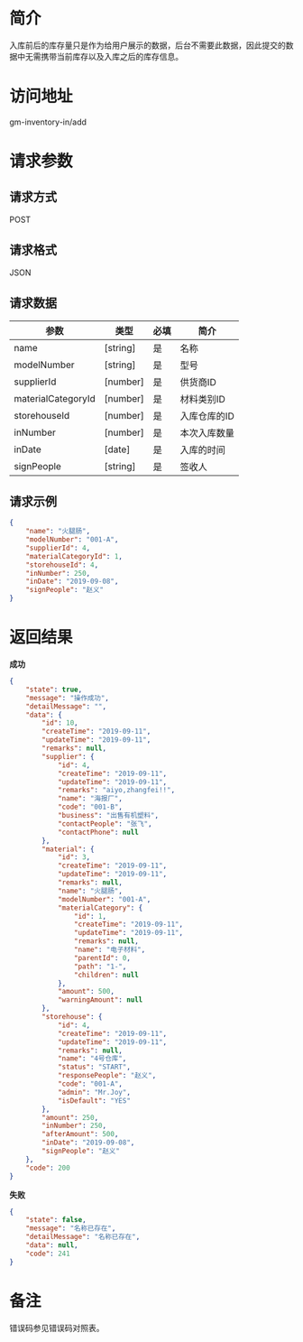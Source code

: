# 简介
入库前后的库存量只是作为给用户展示的数据，后台不需要此数据，因此提交的数据中无需携带当前库存以及入库之后的库存信息。


# 访问地址
gm-inventory-in/add

# 请求参数

## 请求方式
POST

## 请求格式
JSON

## 请求数据
|参数|类型|必填|简介|
|-|-|-|-|
|name|[string]|是|名称|
|modelNumber|[string]|是|型号|
|supplierId|[number]|是|供货商ID|
|materialCategoryId|[number]|是|材料类别ID|
|storehouseId|[number]|是|入库仓库的ID|
|inNumber|[number]|是|本次入库数量|
|inDate|[date]|是|入库的时间|
|signPeople|[string]|是|签收人|

## 请求示例
```json
{
	"name": "火腿肠",
    "modelNumber": "001-A",
    "supplierId": 4,
    "materialCategoryId": 1,
    "storehouseId": 4,
    "inNumber": 250,
    "inDate": "2019-09-08",
    "signPeople": "赵义"
}
```

# 返回结果
**成功**
```json
{
    "state": true,
    "message": "操作成功",
    "detailMessage": "",
    "data": {
        "id": 10,
        "createTime": "2019-09-11",
        "updateTime": "2019-09-11",
        "remarks": null,
        "supplier": {
            "id": 4,
            "createTime": "2019-09-11",
            "updateTime": "2019-09-11",
            "remarks": "aiyo,zhangfei!!",
            "name": "海报厂",
            "code": "001-B",
            "business": "出售有机塑料",
            "contactPeople": "张飞",
            "contactPhone": null
        },
        "material": {
            "id": 3,
            "createTime": "2019-09-11",
            "updateTime": "2019-09-11",
            "remarks": null,
            "name": "火腿肠",
            "modelNumber": "001-A",
            "materialCategory": {
                "id": 1,
                "createTime": "2019-09-11",
                "updateTime": "2019-09-11",
                "remarks": null,
                "name": "电子材料",
                "parentId": 0,
                "path": "1-",
                "children": null
            },
            "amount": 500,
            "warningAmount": null
        },
        "storehouse": {
            "id": 4,
            "createTime": "2019-09-11",
            "updateTime": "2019-09-11",
            "remarks": null,
            "name": "4号仓库",
            "status": "START",
            "responsePeople": "赵义",
            "code": "001-A",
            "admin": "Mr.Joy",
            "isDefault": "YES"
        },
        "amount": 250,
        "inNumber": 250,
        "afterAmount": 500,
        "inDate": "2019-09-08",
        "signPeople": "赵义"
    },
    "code": 200
}
```

**失败**
```json
{
    "state": false,
    "message": "名称已存在",
    "detailMessage": "名称已存在",
    "data": null,
    "code": 241
}
```

# 备注
错误码参见错误码对照表。